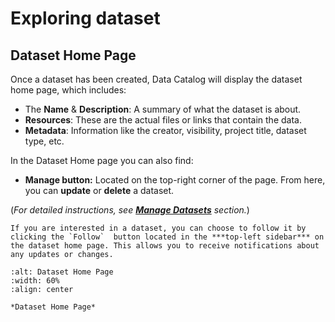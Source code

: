 # Exploring dataset

## Dataset Home Page
Once a dataset has been created, Data Catalog will display the dataset home page,
which includes:

* The **Name** & **Description**: A summary of what the dataset is about.
* **Resources**: These are the actual files or links that contain the data.
* **Metadata**: Information like the creator, visibility, project title, dataset type, etc. 

In the Dataset Home page you can also find:

* **Manage button:** Located on the top-right corner of the page. From here, you can **update** or **delete** a dataset.

(_For detailed instructions, see [**Manage Datasets**](this_is_the_manage_datasets_reference_point) section._)


```{note} 
If you are interested in a dataset, you can choose to follow it by clicking the `Follow`  button located in the ***top-left sidebar*** on the dataset home page. This allows you to receive notifications about any updates or changes.
```



```{figure} ../../_static/images/exploring_dataset.png
:alt: Dataset Home Page
:width: 60%
:align: center

*Dataset Home Page*

```








